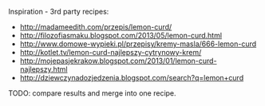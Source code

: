 Inspiration - 3rd party recipes:

* http://madameedith.com/przepis/lemon-curd/
* http://filozofiasmaku.blogspot.com/2013/05/lemon-curd.html
* http://www.domowe-wypieki.pl/przepisy/kremy-masla/666-lemon-curd
* http://kotlet.tv/lemon-curd-najlepszy-cytrynowy-krem/
* http://mojepasjekrakow.blogspot.com/2013/01/lemon-curd-najlepszy.html
* http://dziewczynadozjedzenia.blogspot.com/search?q=lemon+curd

TODO: compare results and merge into one recipe.
